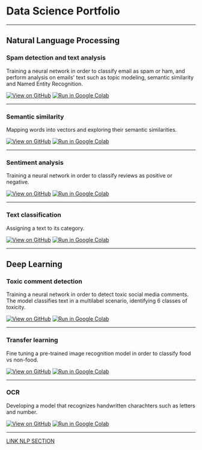 # Data Science Portfolio
---
## Natural Language Processing

### Spam detection and text analysis

Training a neural network in order to classify email as spam or ham, and perform analysis on emails' text such as topic modeling, semantic similarity and Named Entity Recognition.

[![View on GitHub](https://img.shields.io/badge/GitHub-View_on_GitHub-blue?logo=GitHub)](https://github.com/cusiandrea/datascienceportfolio/blob/main/Spam_Detection.ipynb)
[![Run in Google Colab](https://img.shields.io/badge/Colab-Run_in_Google_Colab-blue?logo=Google&logoColor=FDBA18)](https://drive.google.com/file/d/1YfTMuKgk5wv8a7m4AKpFBLLsTOCpebLT/view?usp=sharing)

---
### Semantic similarity

Mapping words into vectors and exploring their semantic similarities.

[![View on GitHub](https://img.shields.io/badge/GitHub-View_on_GitHub-blue?logo=GitHub)](https://github.com/cusiandrea/datascienceportfolio/blob/main/Spam_Detection.ipynb)
[![Run in Google Colab](https://img.shields.io/badge/Colab-Run_in_Google_Colab-blue?logo=Google&logoColor=FDBA18)](https://drive.google.com/file/d/1YfTMuKgk5wv8a7m4AKpFBLLsTOCpebLT/view?usp=sharing)

---
### Sentiment analysis

Training a neural network in order to classify reviews as positive or negative.

[![View on GitHub](https://img.shields.io/badge/GitHub-View_on_GitHub-blue?logo=GitHub)](https://github.com/cusiandrea/datascienceportfolio/blob/main/Spam_Detection.ipynb)
[![Run in Google Colab](https://img.shields.io/badge/Colab-Run_in_Google_Colab-blue?logo=Google&logoColor=FDBA18)](https://drive.google.com/file/d/1YfTMuKgk5wv8a7m4AKpFBLLsTOCpebLT/view?usp=sharing)

---
### Text classification

Assigning a text to its category.

[![View on GitHub](https://img.shields.io/badge/GitHub-View_on_GitHub-blue?logo=GitHub)](https://github.com/cusiandrea/datascienceportfolio/blob/main/Spam_Detection.ipynb)
[![Run in Google Colab](https://img.shields.io/badge/Colab-Run_in_Google_Colab-blue?logo=Google&logoColor=FDBA18)](https://drive.google.com/file/d/1YfTMuKgk5wv8a7m4AKpFBLLsTOCpebLT/view?usp=sharing)

---
## Deep Learning

### Toxic comment detection

Training a neural network in order to detect toxic social media comments. The model classifies text in a multilabel scenario, identifying 6 classes of toxicity.

[![View on GitHub](https://img.shields.io/badge/GitHub-View_on_GitHub-blue?logo=GitHub)](https://github.com/cusiandrea/datascienceportfolio/blob/main/Spam_Detection.ipynb)
[![Run in Google Colab](https://img.shields.io/badge/Colab-Run_in_Google_Colab-blue?logo=Google&logoColor=FDBA18)](https://drive.google.com/file/d/1YfTMuKgk5wv8a7m4AKpFBLLsTOCpebLT/view?usp=sharing)

---
### Transfer learning

Fine tuning a pre-trained image recognition model in order to classify food vs non-food. 

[![View on GitHub](https://img.shields.io/badge/GitHub-View_on_GitHub-blue?logo=GitHub)](https://github.com/cusiandrea/datascienceportfolio/blob/main/Spam_Detection.ipynb)
[![Run in Google Colab](https://img.shields.io/badge/Colab-Run_in_Google_Colab-blue?logo=Google&logoColor=FDBA18)](https://drive.google.com/file/d/1YfTMuKgk5wv8a7m4AKpFBLLsTOCpebLT/view?usp=sharing)

---
### OCR

Developing a model that recognizes handwritten charachters such as letters and number.

[![View on GitHub](https://img.shields.io/badge/GitHub-View_on_GitHub-blue?logo=GitHub)](https://github.com/cusiandrea/datascienceportfolio/blob/main/Spam_Detection.ipynb)
[![Run in Google Colab](https://img.shields.io/badge/Colab-Run_in_Google_Colab-blue?logo=Google&logoColor=FDBA18)](https://drive.google.com/file/d/1YfTMuKgk5wv8a7m4AKpFBLLsTOCpebLT/view?usp=sharing)

---

[LINK NLP SECTION](NLP-portfolio/NLP_index.md)
